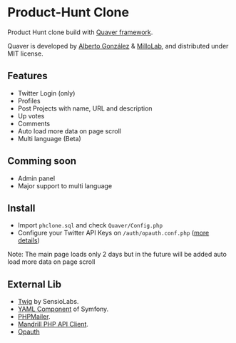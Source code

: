 Product-Hunt Clone
==================

Product Hunt clone build with [Quaver framework](https://github.com/millolab/quaver).

Quaver is developed by [Alberto González](https://github.com/albertogonzcat) & [MilloLab](http://millolab.com), and distributed under MIT license.

Features
--------

* Twitter Login (only)
* Profiles
* Post Projects with name, URL and description
* Up votes
* Comments
* Auto load more data on page scroll
* Multi language (Beta)


Comming soon
------------

* Admin panel
* Major support to multi language


Install
-------
* Import `phclone.sql` and check `Quaver/Config.php`
* Configure your Twitter API Keys on `/auth/opauth.conf.php` ([more details](https://github.com/opauth/twitter))

Note: The main page loads only 2 days but in the future will be added auto load more data on page scroll


External Lib
------------
* [Twig](http://twig.sensiolabs.org/) by SensioLabs.
* [YAML Component](http://symfony.com/doc/current/components/yaml/introduction.html) of Symfony.
* [PHPMailer](https://github.com/PHPMailer/PHPMailer).
* [Mandrill PHP API Client](https://mandrillapp.com/api/docs/).
* [Opauth](http://opauth.org/)
